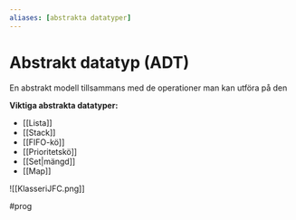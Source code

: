 ```yaml
---
aliases: [abstrakta datatyper]
---
```

# Abstrakt datatyp (ADT)
En abstrakt modell tillsammans med de operationer man kan utföra på den 

**Viktiga abstrakta datatyper:**
- [[Lista]]
- [[Stack]]
- [[FIFO-kö]]
- [[Prioritetskö]]
- [[Set|mängd]]
- [[Map]]

![[KlasseriJFC.png]]

#prog 